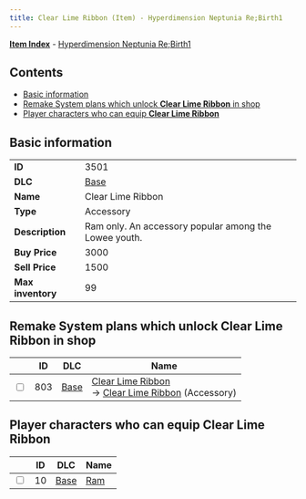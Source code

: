 ```yaml
---
title: Clear Lime Ribbon (Item) - Hyperdimension Neptunia Re;Birth1
---
```


[**Item Index**](/neptunia/rb1/item/index.html) - [Hyperdimension Neptunia Re;Birth1](/neptunia/rb1)

## Contents

- [Basic information](#basic-information)
- [Remake System plans which unlock **Clear Lime Ribbon** in shop](#remake-system-plans-which-unlock-clear-lime-ribbon-in-shop)
- [Player characters who can equip **Clear Lime Ribbon**](#player-characters-who-can-equip-clear-lime-ribbon)

## Basic information

|   |   |
| -- | -- |
| **ID** | 3501 |
| **DLC** | [Base](/neptunia/rb1/dlc/1-base.html) |
| **Name** | Clear Lime Ribbon |
| **Type** | Accessory |
| **Description** | Ram only. An accessory popular among the Lowee youth. |
| **Buy Price** | 3000 |
| **Sell Price** | 1500 |
| **Max inventory** | 99 |


## Remake System plans which unlock **Clear Lime Ribbon** in shop

|    | ID | DLC | Name |
| -- | -- | --- | ---- |
| <input type="checkbox" id="rb1-remake-1-803" class="trackbox" /> | 803 | [Base](/neptunia/rb1/dlc/1-base.html) | [Clear Lime Ribbon](/neptunia/rb1/remake/1-803-clear-lime-ribbon.html)<br /> → [Clear Lime Ribbon](/neptunia/rb1/item/1-3501-clear-lime-ribbon.html) (Accessory) |


## Player characters who can equip **Clear Lime Ribbon**

|    | ID | DLC | Name |
| -- | -- | --- | ---- |
| <input type="checkbox" id="rb1-player-1-10" class="trackbox" /> | 10 | [Base](/neptunia/rb1/dlc/1-base.html) | [Ram](/neptunia/rb1/player/1-10-ram.html) |
